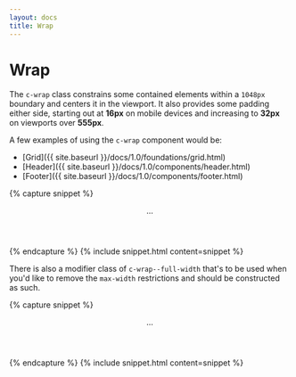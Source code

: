 ```yaml
---
layout: docs
title: Wrap
---
```


# Wrap

The `c-wrap` class constrains some contained elements within a `1048px` boundary and centers it in the viewport.
It also provides some padding either side, starting out at **16px** on mobile devices and increasing to **32px** on viewports over **555px**.

A few examples of using the `c-wrap` component would be:
* [Grid]({{ site.baseurl }}/docs/1.0/foundations/grid.html)
* [Header]({{ site.baseurl }}/docs/1.0/components/header.html)
* [Footer]({{ site.baseurl }}/docs/1.0/components/footer.html)

{% capture snippet %}
<header class="c-global-header">
  <div class="c-wrap">
    ...
  </div>
</header>
{% endcapture %}
{% include snippet.html content=snippet %}

There is also a modifier class of `c-wrap--full-width` that's to be used when you'd like to remove the `max-width` restrictions and should be constructed as such.

{% capture snippet %}
<header class="c-global-header">
  <div class="c-wrap c-wrap--full-width">
    ...
  </div>
</header>
{% endcapture %}
{% include snippet.html content=snippet %}
